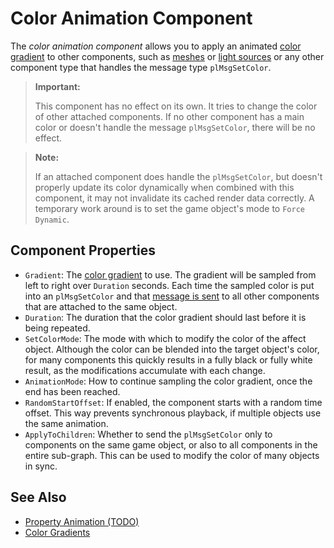 # Color Animation Component

The *color animation component* allows you to apply an animated [color gradient](../common/color-gradients.md) to other components, such as [meshes](../../graphics/meshes/mesh-component.md) or [light sources](../../graphics/lighting/lighting-overview.md) or any other component type that handles the message type `plMsgSetColor`.

> **Important:**
>
> This component has no effect on its own. It tries to change the color of other attached components. If no other component has a main color or doesn't handle the message `plMsgSetColor`, there will be no effect.

> **Note:**
>
> If an attached component does handle the `plMsgSetColor`, but doesn't properly update its color dynamically when combined with this component, it may not invalidate its cached render data correctly. A temporary work around is to set the game object's mode to `Force Dynamic`.

## Component Properties

* `Gradient`: The [color gradient](../common/color-gradients.md) to use. The gradient will be sampled from left to right over `Duration` seconds. Each time the sampled color is put into an `plMsgSetColor` and that [message is sent](../../runtime/world/world-messaging.md) to all other components that are attached to the same object.
* `Duration`: The duration that the color gradient should last before it is being repeated.
* `SetColorMode`: The mode with which to modify the color of the affect object. Although the color can be blended into the target object's color, for many components this quickly results in a fully black or fully white result, as the modifications accumulate with each change.
* `AnimationMode`: How to continue sampling the color gradient, once the end has been reached.
* `RandomStartOffset`: If enabled, the component starts with a random time offset. This way prevents synchronous playback, if multiple objects use the same animation.
* `ApplyToChildren`: Whether to send the `plMsgSetColor` only to components on the same game object, or also to all components in the entire sub-graph. This can be used to modify the color of many objects in sync.

## See Also


* [Property Animation (TODO)](property-animation-overview.md)
* [Color Gradients](../common/color-gradients.md)
